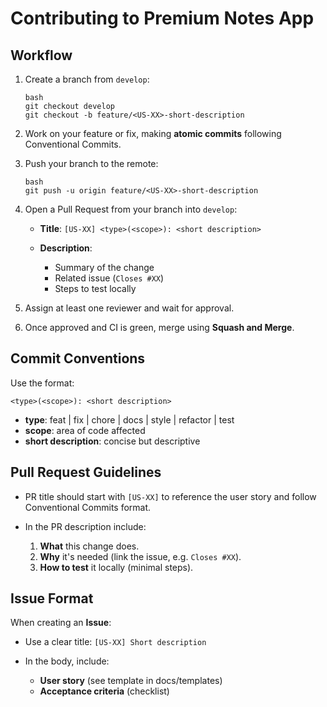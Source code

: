 # Contributing to Premium Notes App

## Workflow

1. Create a branch from `develop`:
   ```
   bash
   git checkout develop
   git checkout -b feature/<US-XX>-short-description
   ```

3. Work on your feature or fix, making **atomic commits** following Conventional Commits.

4. Push your branch to the remote:

    ```
    bash
    git push -u origin feature/<US-XX>-short-description
    ```

5. Open a Pull Request from your branch into `develop`:

   * **Title**: `[US-XX] <type>(<scope>): <short description>`
   * **Description**:

     * Summary of the change
     * Related issue (`Closes #XX`)
     * Steps to test locally

6. Assign at least one reviewer and wait for approval.

7. Once approved and CI is green, merge using **Squash and Merge**.

## Commit Conventions

Use the format:

    <type>(<scope>): <short description>

* **type**: feat | fix | chore | docs | style | refactor | test
* **scope**: area of code affected
* **short description**: concise but descriptive

## Pull Request Guidelines

* PR title should start with `[US-XX]` to reference the user story and follow Conventional Commits format.
* In the PR description include:

  1. **What** this change does.
  2. **Why** it's needed (link the issue, e.g. `Closes #XX`).
  3. **How to test** it locally (minimal steps).

## Issue Format

When creating an **Issue**:

* Use a clear title: `[US-XX] Short description`
* In the body, include:

  * **User story** (see template in docs/templates)
  * **Acceptance criteria** (checklist)
